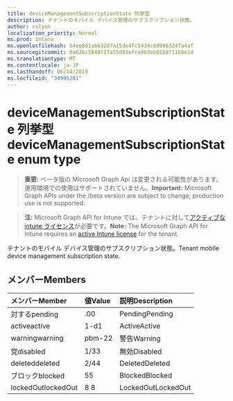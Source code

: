 ```yaml
---
title: deviceManagementSubscriptionState 列挙型
description: テナントのモバイル デバイス管理のサブスクリプション状態。
author: rolyon
localization_priority: Normal
ms.prod: Intune
ms.openlocfilehash: 54ee8d1a663287a15de4fc5434c6d966324fa4af
ms.sourcegitcommit: 0a62bc5849f27a55d83efce9b3eb01b9711bbe1d
ms.translationtype: MT
ms.contentlocale: ja-JP
ms.lasthandoff: 06/14/2019
ms.locfileid: "34995281"
---
```

# <a name="devicemanagementsubscriptionstate-enum-type"></a><span data-ttu-id="811b9-103">deviceManagementSubscriptionState 列挙型</span><span class="sxs-lookup"><span data-stu-id="811b9-103">deviceManagementSubscriptionState enum type</span></span>

> <span data-ttu-id="811b9-104">**重要:** ベータ版の Microsoft Graph Api は変更される可能性があります。運用環境での使用はサポートされていません。</span><span class="sxs-lookup"><span data-stu-id="811b9-104">**Important:** Microsoft Graph APIs under the /beta version are subject to change; production use is not supported.</span></span>

> <span data-ttu-id="811b9-105">**注:** Microsoft Graph API for Intune では、テナントに対して[アクティブな intune ライセンス](https://go.microsoft.com/fwlink/?linkid=839381)が必要です。</span><span class="sxs-lookup"><span data-stu-id="811b9-105">**Note:** The Microsoft Graph API for Intune requires an [active Intune license](https://go.microsoft.com/fwlink/?linkid=839381) for the tenant.</span></span>

<span data-ttu-id="811b9-106">テナントのモバイル デバイス管理のサブスクリプション状態。</span><span class="sxs-lookup"><span data-stu-id="811b9-106">Tenant mobile device management subscription state.</span></span>

## <a name="members"></a><span data-ttu-id="811b9-107">メンバー</span><span class="sxs-lookup"><span data-stu-id="811b9-107">Members</span></span>
|<span data-ttu-id="811b9-108">メンバー</span><span class="sxs-lookup"><span data-stu-id="811b9-108">Member</span></span>|<span data-ttu-id="811b9-109">値</span><span class="sxs-lookup"><span data-stu-id="811b9-109">Value</span></span>|<span data-ttu-id="811b9-110">説明</span><span class="sxs-lookup"><span data-stu-id="811b9-110">Description</span></span>|
|:---|:---|:---|
|<span data-ttu-id="811b9-111">対する</span><span class="sxs-lookup"><span data-stu-id="811b9-111">pending</span></span>|<span data-ttu-id="811b9-112">.0</span><span class="sxs-lookup"><span data-stu-id="811b9-112">0</span></span>|<span data-ttu-id="811b9-113">Pending</span><span class="sxs-lookup"><span data-stu-id="811b9-113">Pending</span></span>|
|<span data-ttu-id="811b9-114">active</span><span class="sxs-lookup"><span data-stu-id="811b9-114">active</span></span>|<span data-ttu-id="811b9-115">1-d</span><span class="sxs-lookup"><span data-stu-id="811b9-115">1</span></span>|<span data-ttu-id="811b9-116">Active</span><span class="sxs-lookup"><span data-stu-id="811b9-116">Active</span></span>|
|<span data-ttu-id="811b9-117">warning</span><span class="sxs-lookup"><span data-stu-id="811b9-117">warning</span></span>|<span data-ttu-id="811b9-118">pbm-2</span><span class="sxs-lookup"><span data-stu-id="811b9-118">2</span></span>|<span data-ttu-id="811b9-119">警告</span><span class="sxs-lookup"><span data-stu-id="811b9-119">Warning</span></span>|
|<span data-ttu-id="811b9-120">党</span><span class="sxs-lookup"><span data-stu-id="811b9-120">disabled</span></span>|<span data-ttu-id="811b9-121">1/3</span><span class="sxs-lookup"><span data-stu-id="811b9-121">3</span></span>|<span data-ttu-id="811b9-122">無効</span><span class="sxs-lookup"><span data-stu-id="811b9-122">Disabled</span></span>|
|<span data-ttu-id="811b9-123">deleted</span><span class="sxs-lookup"><span data-stu-id="811b9-123">deleted</span></span>|<span data-ttu-id="811b9-124">2/4</span><span class="sxs-lookup"><span data-stu-id="811b9-124">4</span></span>|<span data-ttu-id="811b9-125">Deleted</span><span class="sxs-lookup"><span data-stu-id="811b9-125">Deleted</span></span>|
|<span data-ttu-id="811b9-126">ブロック</span><span class="sxs-lookup"><span data-stu-id="811b9-126">blocked</span></span>|<span data-ttu-id="811b9-127">5</span><span class="sxs-lookup"><span data-stu-id="811b9-127">5</span></span>|<span data-ttu-id="811b9-128">Blocked</span><span class="sxs-lookup"><span data-stu-id="811b9-128">Blocked</span></span>|
|<span data-ttu-id="811b9-129">lockedOut</span><span class="sxs-lookup"><span data-stu-id="811b9-129">lockedOut</span></span>|<span data-ttu-id="811b9-130">8 </span><span class="sxs-lookup"><span data-stu-id="811b9-130">8</span></span>|<span data-ttu-id="811b9-131">LockedOut</span><span class="sxs-lookup"><span data-stu-id="811b9-131">LockedOut</span></span>|





